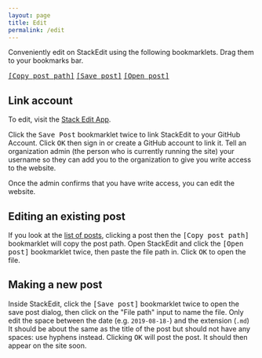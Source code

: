 ```yaml
---
layout: page
title: Edit
permalink: /edit
---
```

Conveniently edit on StackEdit using the following bookmarklets. Drag them to your bookmarks bar.

<kbd><a href='javascript:function%20copyToClipboard%28t%29%7Bif%28window.clipboardData%26%26window.clipboardData.setData%29return%20clipboardData.setData%28%22Text%22%2Ct%29%3Bif%28document.queryCommandSupported%26%26document.queryCommandSupported%28%22copy%22%29%29%7Bvar%20o%3Ddocument.createElement%28%22textarea%22%29%3Bo.textContent%3Dt%2Co.style.position%3D%22fixed%22%2Cdocument.body.appendChild%28o%29%2Co.select%28%29%3Btry%7Breturn%20document.execCommand%28%22copy%22%29%7Dcatch%28t%29%7Breturn%20console.warn%28%22Copy%20to%20clipboard%20failed.%22%2Ct%29%2C%211%7Dfinally%7Bdocument.body.removeChild%28o%29%7D%7D%7Dlet%20url%3Dwindow.location.pathname%2Cpath%3Durl.match%28/%5C/%28blob%7Cedit%29%5C/master%5C/%28.%2A%29/%29%5B1%5D%3BcopyToClipboard%28path%29%3B'>[Copy post path]</a></kbd>
<kbd><a href='javascript:function%20clickSidebarButton%28t%29%7Bbuttons%3Ddocument.querySelectorAll%28%22.side-bar__inner%20.menu-entry__text%20%3E%20%2A%22%29%3Bfor%28let%20e%20of%20buttons%29if%28t.test%28e.innerHTML%29%29return%20e.click%28%29%2C%210%3Breturn%211%7Dfunction%20waitForElementToDisplay%28t%2Co%29%7Breturn%20new%20Promise%28function%28n%2Ci%29%7Bif%28e%3Ddocument.querySelector%28t%29%2Cconsole.log%28t%2Ce%29%2Cnull%21%3De%29return%20console.log%28%22resolve%22%29%2Cvoid%20n%28e%29%3BsetTimeout%28function%28%29%7BwaitForElementToDisplay%28t%2Co%29.then%28n%29.catch%28i%29%7D%2Co%29%7D%29%7Dfunction%20setRepoAndPath%28t%2Ce%2Co%29%7BrepoURL%3DwaitForElementToDisplay%28%22%5Berror%3DrepoUrl%5D%20input%22%2C50%29%2Cpath%3DwaitForElementToDisplay%28%22%5Berror%3Dpath%5D%20input%22%2C50%29%2CPromise.all%28%5BrepoURL%2Cpath%5D%29.then%28function%28n%29%7Burl%3Dn%5B0%5D%2Cpath%3Dn%5B1%5D%2Curl.value%3DrepoTextURL%2Cpath.value%3Dt%2Cmoved%3D%211%2Cpath.addEventListener%28%22click%22%2Cfunction%28%29%7Bmoved%7C%7C%28path.value%3Dt%2Cpath.focus%28%29%2Cpath.setSelectionRange%28e%2Co%7C%7Ce%29%2Cmoved%3D%21moved%29%7D%29%7D%29%7Dif%28document.querySelector%28%22.navigation-bar__button--stackedit%22%29.click%28%29%2CclickSidebarButton%28/Synchronize/i%29%2CrepoTextURL%3D%22github.com/irvington-math-club/irvington-math-club.github.io%22%2CclickSidebarButton%28/Save%20on%20GitHub/i%29%29%7BsetRepoAndPath%28%22_posts/%22%2B%28new%20Date%29.toISOString%28%29.substring%280%2C10%29%2B%22-.md%22%2C18%29%7Delse%20clickSidebarButton%28/Add%20GitHub%20account/i%29%3B'>[Save post]</a></kbd>
<kbd><a href='javascript:function%20clickSidebarButton%28t%29%7Bbuttons%3Ddocument.querySelectorAll%28%22.side-bar__inner%20.menu-entry__text%20%3E%20%2A%22%29%3Bfor%28let%20e%20of%20buttons%29if%28t.test%28e.innerHTML%29%29return%20e.click%28%29%2C%210%3Breturn%211%7Dfunction%20waitForElementToDisplay%28t%2Co%29%7Breturn%20new%20Promise%28function%28n%2Ci%29%7Bif%28e%3Ddocument.querySelector%28t%29%2Cconsole.log%28t%2Ce%29%2Cnull%21%3De%29return%20console.log%28%22resolve%22%29%2Cvoid%20n%28e%29%3BsetTimeout%28function%28%29%7BwaitForElementToDisplay%28t%2Co%29.then%28n%29.catch%28i%29%7D%2Co%29%7D%29%7Dfunction%20setRepoAndPath%28t%2Ce%2Co%29%7BrepoURL%3DwaitForElementToDisplay%28%22%5Berror%3DrepoUrl%5D%20input%22%2C50%29%2Cpath%3DwaitForElementToDisplay%28%22%5Berror%3Dpath%5D%20input%22%2C50%29%2CPromise.all%28%5BrepoURL%2Cpath%5D%29.then%28function%28n%29%7Burl%3Dn%5B0%5D%2Cpath%3Dn%5B1%5D%2Curl.value%3DrepoTextURL%2Cpath.value%3Dt%2Cmoved%3D%211%2Cpath.addEventListener%28%22click%22%2Cfunction%28%29%7Bmoved%7C%7C%28path.value%3Dt%2Cpath.focus%28%29%2Cpath.setSelectionRange%28e%2Co%7C%7Ce%29%2Cmoved%3D%21moved%29%7D%29%7D%29%7Ddocument.querySelector%28%22.navigation-bar__button--stackedit%22%29.click%28%29%2CclickSidebarButton%28/Synchronize/i%29%2CrepoTextURL%3D%22github.com/irvington-math-club/irvington-math-club.github.io%22%2CclickSidebarButton%28/Open%20from%20Github/i%29%3FsetRepoAndPath%28%22_posts/%22%2C0%2C7%29%3AclickSidebarButton%28/Add%20GitHub%20account/i%29%3B'>[Open post]</a></kbd>

## Link account

To edit, visit the [Stack Edit App](https://stackedit.io/app#).

Click the <kbd>Save Post</kbd> bookmarklet twice to link StackEdit to your GitHub Account. Click <kbd>OK</kbd> then sign in or create a GitHub account to link it. Tell an organization admin (the person who is currently running the site) your username so they can add you to the organization to give you write access to the website.

Once the admin confirms that you have write access, you can edit the website.

## Editing an existing post

If you look at the [list of posts](https://github.com/irvington-math-club/irvington-math-club.github.io/tree/master/_posts), clicking a post then the <kbd>[Copy post path]</kbd> bookmarklet will copy the post path. Open StackEdit and click the <kbd>[Open post]</kbd> bookmarklet twice, then paste the file path in. Click <kbd>OK</kbd> to open the file.

## Making a new post

Inside StackEdit, click the <kbd>[Save post]</kbd> bookmarklet twice to open the save post dialog, then click on the "File path" input to name the file. Only edit the space between the date (e.g. `2019-08-18-`) and the extension (`.md`) It should be about the same as the title of the post but should not have any spaces: use hyphens instead. Clicking <kbd>OK</kbd> will post the post. It should then appear on the site soon.

